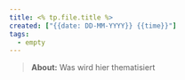 ```yaml
---
title: <% tp.file.title %>
created: ["{{date: DD-MM-YYYY}} {{time}}"] 
tags:
  - empty
---
```


> **About:** Was wird hier thematisiert
